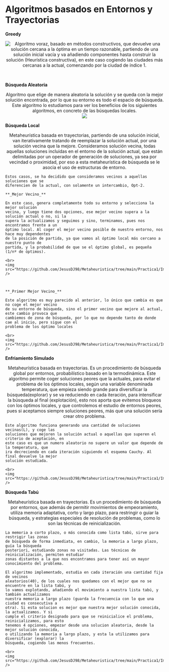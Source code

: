 # Algoritmos basados en Entornos y Trayectorias

**Greedy**
<p align="center">
	<img src="https://github.com/JesusDJ98/Metaheuristica/tree/main/Practica1/Imagenes/Greedy.JPG" align="left" />
	Algoritmo voraz, basado en métodos constructivos, que devuelve una solución cercana a la óptima en un tiempo razonable, 
	partiendo de una solución inicial vacía y va añadiendo componentes hasta construir la solución (Heurística constructiva), 
	en este caso cogiendo las ciudades más cercanas a la actual, comenzando por la ciudad de índice 1.
</p>


<br>

**Búsqueda Aleatoria**
<p align="center">
	Algoritmo que elige de manera aleatoria la solución y se queda con la mejor solución 
	encontrada, por lo que su entorno es todo el espacio de búsqueda. Este algoritmo lo 
	estudiamos para ver los beneficios de los siguientes algoritmos, en concreto de las búsquedas 
	locales.
	<br>
	<img src="https://github.com/JesusDJ98/Metaheuristica/tree/main/Practica1/Imagenes/Aleatoria.JPG" />
</p>



**Búsqueda Local**

<p align="center">
	Metaheurística basada en trayectorias, partiendo de una solución inicial, van 
	iterativamente tratando de reemplazar la solución actual, por una solución vecina que la 
	mejore. Consideramos solución vecina, todas aquellas soluciones incluidas en el entorno de la 
	solución actual, que están delimitadas por un operador de generación de soluciones, ya sea 
	por vecindad o proximidad, por eso a esta metaheurística de búsqueda se le asocia el uso de 
	estructuras de entorno.

	Estos casos, se ha decidido que consideramos vecinos a aquellas soluciones que se 
	diferencien de la actual, con solamente un intercambio, Opt-2.

	**_Mejor Vecino_**

	En este caso, genera completamente todo su entorno y selecciona la mejor solución 
	vecina, y luego tiene dos opciones, ese mejor vecino supera a la solución actual o no, si la 
	supera la actualizamos y seguimos y sino, terminamos, pues nos encontramos frente a un 
	óptimo local. Al coger el mejor vecino posible de nuestro entorno, nos hace muy dependentes 
	de la posición de partida, ya que vamos al óptimo local más cercano a nuestro punto de 
	partida, y la probabilidad de que se el óptimo global, es pequeña (1/nº de óptimos).
	
	<br>
	<img src="https://github.com/JesusDJ98/Metaheuristica/tree/main/Practica1/Imagenes/MejorVecino.JPG" />


	
	**_Primer Mejor Vecino_**
	
	Este algoritmo es muy parecido al anterior, lo único que cambia es que no coge el mejor vecino 
	de su entorno de búsqueda, sino el primer vecino que mejore al actual, este cambio provoca que 
	cambiemos de zona de búsqueda, por lo que no depende tanto de donde cae al inicio, pero sigue con el 
	problema de los óptimo locales

	<br>
	<img src="https://github.com/JesusDJ98/Metaheuristica/tree/main/Practica1/Imagenes/PrimerMejorVecino.JPG" />
</p>

**Enfriamiento Simulado**

<p align="center">
	Metaheurística basada en trayectorias. Es un procedimiento de búsqueda global por 
	entornos, probabilístico basado en la termodinámica. Este algoritmo permite coger soluciones 
	peores que la actuales, para evitar el problema de los óptimos locales, según una variable 
	denominada temperatura, que empieza siendo grande para diversificar la búsqueda(explorar) 
	y se va reduciendo en cada iteración, para intensificar la búsqueda al final (explotación), esto 
	nos aporta que evitemos bloqueos con los óptimos locales, y que controlemos el estudio de 
	entornos peores, pues si aceptamos siempre soluciones peores, más que una solución sería
	crear otro problema.

	Este algoritmo funciona generando una cantidad de soluciones vecinas(L), y coge las 
	soluciones que mejoren la solución actual o aquellas que superen el criterio de aceptación, en 
	este caso es que un numero aleatorio no supere un valor que depende de la temperatura, que 
	ira decreciendo en cada iteración siguiendo el esquema Cauchy. Al final devuelve la mejor 
	solución estudiada.

	<br>
	<img src="https://github.com/JesusDJ98/Metaheuristica/tree/main/Practica1/Imagenes/EnfriamientoSimulado.JPG" />

</p>


**Búsqueda Tabú**

<p align="center">
	Metaheurística basada en trayectorias. Es un procedimiento de búsqueda por 
	entornos, que además de permitir movimientos de empeoramiento, utiliza memoria 
	adaptativa, corto y largo plazo, para restringir o guiar la búsqueda, y estrategias especiales de 
	resolución de problemas, como lo son las técnicas de reinicialización.

	La memoria a corto plazo, o más conocida como lista tabú, sirve para restrigir las zonas 
	de búsqueda de forma inmediata, en cambio, la memoria a largo plazo, guía la búsqueda 
	posteriori, estudiando zonas no visitadas. Las técnicas de reinicialización, permiten estudiar 
	zonas distantes a la que nos encontramos para tener así un mayor conocimiento del problema.

	El algoritmo implementado, estudia en cada iteración una cantidad fija de vecinos 
	aleatorios(40), de los cuales nos quedamos con el mejor que no se encuentre en la lista tabú, y 
	lo vamos explotando, añadiendo el movimiento a nuestra lista tabú, y también actualizamos 
	nuestra memoria a largo plazo (guarda la frecuencia con lo que una ciudad es consecutiva a 
	otra). Si esta solucion es mejor que nuestra mejor solución conocida, la actualizamos. Y si 
	cumple el criterio designado para que se reinicialice el problema, reinicializamos, para esto 
	tenemos 4 opciones, empezar desde una solucion aleatoria, desde la mejor solución conocida, 
	o utilizando la memoria a largo plazo, y esta la utilizamos para diversificar (explorar) la 
	búsqueda, cogiendo las menos frecuentes.

	<br>
	<img src="https://github.com/JesusDJ98/Metaheuristica/tree/main/Practica1/Imagenes/Tabu.JPG" />

</p>
